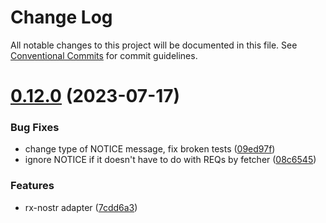 # Change Log

All notable changes to this project will be documented in this file.
See [Conventional Commits](https://conventionalcommits.org) for commit guidelines.

# [0.12.0](https://github.com/jiftechnify/nostr-fetch/compare/v0.11.2...v0.12.0) (2023-07-17)

### Bug Fixes

* change type of NOTICE message, fix broken tests ([09ed97f](https://github.com/jiftechnify/nostr-fetch/commit/09ed97fb145236cb4866aa053f6e7d431c06e01e))
* ignore NOTICE if it doesn't have to do with REQs by fetcher ([08c6545](https://github.com/jiftechnify/nostr-fetch/commit/08c654517eb176d20c5596bb675cd1ca8df8f62e))

### Features

* rx-nostr adapter ([7cdd6a3](https://github.com/jiftechnify/nostr-fetch/commit/7cdd6a3745e010260c82184507eea8bc12d252b4))
